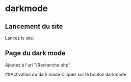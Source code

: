 # darkmode
## Lancement du site 
Lancez le site.

## Page du dark mode
Ajoutez à l'url "/Recherche.php"

##Activation du dark mode
Cliquez sur le bouton darkmode
